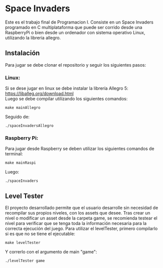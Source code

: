 # Space Invaders
Este es el trabajo final de Programacion I. Consiste en un Space Invaders programado en C multiplataforma que puede ser corrido desde una RaspberryPi o bien desde un ordenador con sistema operativo Linux, utilizando la libreria allegro.

## Instalación
Para jugar se debe clonar el repositorio y seguir los siguientes pasos:

### Linux:
Si se dese jugar en linux se debe instalar la librería Allegro 5: https://liballeg.org/download.html        
Luego se debe compilar utilizando los siguientes comandos:
```
make mainAllegro
```
Seguido de:
```
./spaceInvadersAllegro
```

### Raspberry Pi:
Para jugar desde Raspberry se deben utilizar los siguientes comandos de terminal:
```
make mainRaspi
```
Luego:
```
./spaceInvaders
```
## Level Tester
El proyecto desarrollado permite que el usuario desarrolle sin necesidad de recompilar sus propios niveles, con los assets que desee. Tras crear un nivel o modificar un asset desde la carpeta game, se recomienda testear el nivel para verificar que se tenga toda la información necesaria para la correcta ejecución del juego.
Para utilizar el levelTester, primero compilarlo si es que no se tiene el ejecutable:
```
make levelTester
```
Y correrlo con el argumento de main "game":
```
./levelTester game
```


